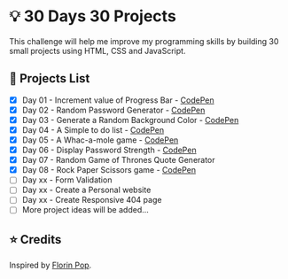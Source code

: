 # 💡 30 Days 30 Projects
This challenge will help me improve my programming skills by building 30 small projects using HTML, CSS and JavaScript.

## 📃 Projects List

* [x] Day 01 - Increment value of Progress Bar - [CodePen](https://codepen.io/rkhalife/pen/oNwYZeb)
* [x] Day 02 - Random Password Generator - [CodePen](https://codepen.io/rkhalife/pen/dyRNppy)
* [x] Day 03 - Generate a Random Background Color - [CodePen](https://codepen.io/rkhalife/pen/jOwyovo)
* [x] Day 04 - A Simple to do list - [CodePen](https://codepen.io/rkhalife/pen/bGRqxgw)
* [x] Day 05 - A Whac-a-mole game - [CodePen](https://codepen.io/rkhalife/pen/dyRWjdJ)
* [x] Day 06 - Display Password Strength - [CodePen](https://codepen.io/rkhalife/pen/ZEyyQgx)
* [x] Day 07 - Random Game of Thrones Quote Generator
* [x] Day 08 - Rock Paper Scissors game - [CodePen](https://codepen.io/rkhalife/pen/ZEyvYWN)
* [ ] Day xx - Form Validation
* [ ] Day xx - Create a Personal website
* [ ] Day xx - Create Responsive 404 page
* [ ] More project ideas will be added...

## ⭐ Credits

Inspired by [Florin Pop](https://www.florin-pop.com/blog/built-100-projects-in-100-days/).
